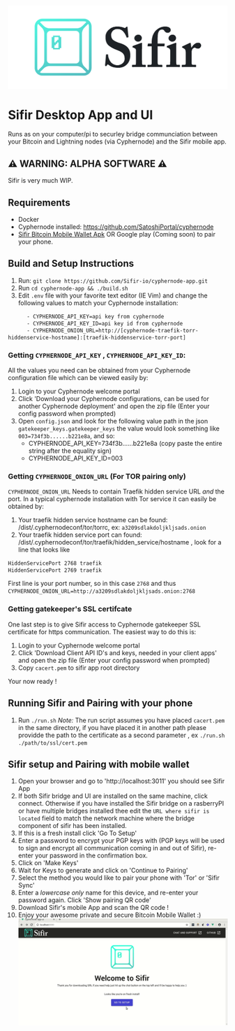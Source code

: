 ![Sifir Logo](./docs/images/logo_onLightBG_tealLogo_darkText.png)

# Sifir Desktop App and UI
Runs as on your computer/pi to securley bridge communciation between your Bitcoin and Lightning nodes (via Cyphernode) and the Sifir mobile app.

## :warning:  WARNING: ALPHA SOFTWARE :warning:
Sifir is very much WIP. 

## Requirements
- Docker
- Cyphernode installed: https://github.com/SatoshiPortal/cyphernode
- [Sifir Bitcoin Mobile Wallet Apk](https://github.com/Sifir-io/sifir-mobile-wallet/releases) OR Google play (Coming soon) to pair your phone.

## Build and Setup Instructions
1. Run: `git clone https://github.com/Sifir-io/cyphernode-app.git`
2. Run `cd cyphernode-app && ./build.sh`
3. Edit `.env` file with your favorite text editor (IE Vim) and change the following values to match your Cyphernode installation:
```
      - CYPHERNODE_API_KEY=api key from cyphernode
      - CYPHERNODE_API_KEY_ID=api key id from cyphernode
      - CYPHERNODE_ONION_URL=http://[cyphernode-traefik-torr-hiddenservice-hostname]:[traefik-hiddenservice-torr-port]
```
### Getting `CYPHERNODE_API_KEY` , `CYPHERNODE_API_KEY_ID`:
All the values you need can be obtained from your Cyphernode configuration file which can be viewed easily by:

1. Login to your Cyphernode welcome portal
2. Click 'Download your Cyphernode configurations, can be used for another Cyphernode deployment' and open the zip file (Enter your config password when prompted)
3. Open `config.json` and look for the following value path in the json
` gatekeeper_keys.gatekeeper_keys` the value would look something like `003=734f3b......b221e8a`, and so: 
    - CYPHERNODE_API_KEY=734f3b......b221e8a (copy paste the entire string after the equality sign)
    - CYPHERNODE_API_KEY_ID=003
### Getting `CYPHERNODE_ONION_URL` (For TOR pairing only)

`CYPHERNODE_ONION_URL`  Needs to contain Traefik hidden service URL *and* the port. In a typical cyphernode installation with Tor service it can easily be obtained by:
1. Your traefik hidden service hostname can be found: <path to installed cyphernode>/dist/.cyphernodeconf/tor/torrc, ex:
`a3209sdlakdoljkljsads.onion`
2. Your traefik hidden service port can found: <path to installed cyphernode>/dist/.cyphernodeconf/tor/traefik/hidden_service/hostname , look for a line that looks like 
```
HiddenServicePort 2768 traefik
HiddenServicePort 2769 traefik
```
First line is your port number, so in this case `2768` and thus
`CYPHERNODE_ONION_URL=http://a3209sdlakdoljkljsads.onion:2768`

### Getting gatekeeper's SSL certifcate
One last step is to give Sifir access to Cyphernode gatekeeper SSL certificate for https communication. The easiest way to do this is:
1. Login to your Cyphernode welcome portal
2. Click 'Download Client API ID's and keys, needed in your client apps' and open the zip file (Enter your config password when prompted)
3. Copy `cacert.pem` to sifir app root directory

Your now ready !

## Running Sifir and Pairing with your phone
1. Run `./run.sh` 
_Note:_ The run script assumes you have placed `cacert.pem` in the same directory, if you have placed it in another path please providde the path to the certificate as a second parameter , ex `./run.sh ./path/to/ssl/cert.pem`

## Sifir setup and Pairing with mobile wallet

1. Open your browser and go to 'http://localhost:3011' you should see Sifir App 
2. If both Sifir bridge and  UI are installed on the same machine, click connect. Otherwise if you have installed the Sifir bridge on a rasberryPI or have multiple bridges installed thee edit the `URL where sifir is located` field to match the network machine where the bridge component of sifir has been installed.
2. If this is a fresh install click 'Go To Setup'
3. Enter a password to encrypt your PGP keys with (PGP keys will be used to sign and encrypt all communication coming in and out of Sifir), re-enter your password in the confirmation box.
4. Click on 'Make Keys'
5. Wait for Keys to generate and click on 'Continue to Pairing'
6. Select the method you would like to pair your phone with 'Tor' or 'Sifir Sync'
8. Enter a *lowercase only* name for this device, and re-enter your password again. Click 'Show pairing QR code'
9. Download Sifir's mobile App and scan the QR code !
10. Enjoy your awesome private and secure Bitcoin Mobile Wallet :) 
![Sifir Setup and Pairing UI](./docs/images/sifir-ui-setup-pair-animated.gif)


